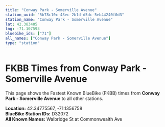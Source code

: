 ```yaml
---
title: "Conway Park - Somerville Avenue"
station_uuid: "5b78c10c-43ec-2b1d-d5dc-5eb44240f0d3"
station_name: "Conway Park - Somerville Avenue"
lat: 42.383405
lng: -71.107593
bluebike_ids: ["71"]
all_names: ["Conway Park - Somerville Avenue"]
type: "station"
---
```


# FKBB Times from Conway Park - Somerville Avenue

This page shows the Fastest Known BlueBike (FKBB) times from **Conway Park - Somerville Avenue** to all other stations.

**Location:** 42.34775567, -71.1356758  
**BlueBike Station IDs:** D32072  
**All Known Names:** Walbridge St at Commonwealth Ave

